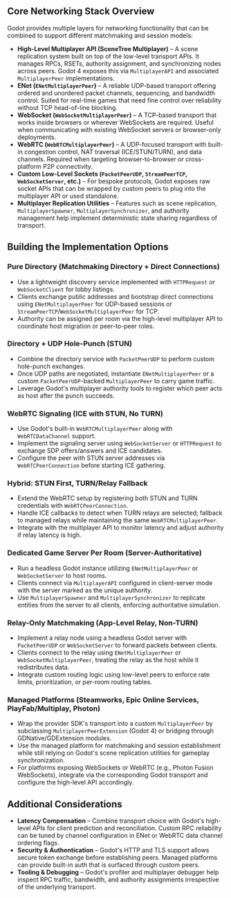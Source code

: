 ## Core Networking Stack Overview
Godot provides multiple layers for networking functionality that can be combined to support different matchmaking and session models:

- **High-Level Multiplayer API (SceneTree Multiplayer)** – A scene replication system built on top of the low-level transport APIs. It manages RPCs, RSETs, authority assignment, and synchronizing nodes across peers. Godot 4 exposes this via `MultiplayerAPI` and associated `MultiplayerPeer` implementations.
- **ENet (`ENetMultiplayerPeer`)** – A reliable UDP-based transport offering ordered and unordered packet channels, sequencing, and bandwidth control. Suited for real-time games that need fine control over reliability without TCP head-of-line blocking.
- **WebSocket (`WebSocketMultiplayerPeer`)** – A TCP-based transport that works inside browsers or wherever WebSockets are required. Useful when communicating with existing WebSocket servers or browser-only deployments.
- **WebRTC (`WebRTCMultiplayerPeer`)** – A UDP-focused transport with built-in congestion control, NAT traversal (ICE/STUN/TURN), and data channels. Required when targeting browser-to-browser or cross-platform P2P connectivity.
- **Custom Low-Level Sockets (`PacketPeerUDP`, `StreamPeerTCP`, `WebSocketServer`, etc.)** – For bespoke protocols, Godot exposes raw socket APIs that can be wrapped by custom peers to plug into the multiplayer API or used standalone.
- **Multiplayer Replication Utilities** – Features such as scene replication, `MultiplayerSpawner`, `MultiplayerSynchronizer`, and authority management help implement deterministic state sharing regardless of transport.

## Building the Implementation Options

### Pure Directory (Matchmaking Directory + Direct Connections)
- Use a lightweight discovery service implemented with `HTTPRequest` or `WebSocketClient` for lobby listings.
- Clients exchange public addresses and bootstrap direct connections using `ENetMultiplayerPeer` for UDP-based sessions or `StreamPeerTCP`/`WebSocketMultiplayerPeer` for TCP.
- Authority can be assigned per room via the high-level multiplayer API to coordinate host migration or peer-to-peer roles.

### Directory + UDP Hole-Punch (STUN)
- Combine the directory service with `PacketPeerUDP` to perform custom hole-punch exchanges.
- Once UDP paths are negotiated, instantiate `ENetMultiplayerPeer` or a custom `PacketPeerUDP`-backed `MultiplayerPeer` to carry game traffic.
- Leverage Godot's multiplayer authority tools to register which peer acts as host after the punch succeeds.

### WebRTC Signaling (ICE with STUN, No TURN)
- Use Godot's built-in `WebRTCMultiplayerPeer` along with `WebRTCDataChannel` support.
- Implement the signaling server using `WebSocketServer` or `HTTPRequest` to exchange SDP offers/answers and ICE candidates.
- Configure the peer with STUN server addresses via `WebRTCPeerConnection` before starting ICE gathering.

### Hybrid: STUN First, TURN/Relay Fallback
- Extend the WebRTC setup by registering both STUN and TURN credentials with `WebRTCPeerConnection`.
- Handle ICE callbacks to detect when TURN relays are selected; fallback to managed relays while maintaining the same `WebRTCMultiplayerPeer`.
- Integrate with the multiplayer API to monitor latency and adjust authority if relay latency is high.

### Dedicated Game Server Per Room (Server-Authoritative)
- Run a headless Godot instance utilizing `ENetMultiplayerPeer` or `WebSocketServer` to host rooms.
- Clients connect via `MultiplayerAPI` configured in client-server mode with the server marked as the unique authority.
- Use `MultiplayerSpawner` and `MultiplayerSynchronizer` to replicate entities from the server to all clients, enforcing authoritative simulation.

### Relay-Only Matchmaking (App-Level Relay, Non-TURN)
- Implement a relay node using a headless Godot server with `PacketPeerUDP` or `WebSocketServer` to forward packets between clients.
- Clients connect to the relay using `ENetMultiplayerPeer` or `WebSocketMultiplayerPeer`, treating the relay as the host while it redistributes data.
- Integrate custom routing logic using low-level peers to enforce rate limits, prioritization, or per-room routing tables.

### Managed Platforms (Steamworks, Epic Online Services, PlayFab/Multiplay, Photon)
- Wrap the provider SDK's transport into a custom `MultiplayerPeer` by subclassing `MultiplayerPeerExtension` (Godot 4) or bridging through GDNative/GDExtension modules.
- Use the managed platform for matchmaking and session establishment while still relying on Godot's scene replication utilities for gameplay synchronization.
- For platforms exposing WebSockets or WebRTC (e.g., Photon Fusion WebSockets), integrate via the corresponding Godot transport and configure the high-level API accordingly.

## Additional Considerations

- **Latency Compensation** – Combine transport choice with Godot's high-level APIs for client prediction and reconciliation. Custom RPC reliability can be tuned by channel configuration in ENet or WebRTC data channel ordering flags.
- **Security & Authentication** – Godot's HTTP and TLS support allows secure token exchange before establishing peers. Managed platforms can provide built-in auth that is surfaced through custom peers.
- **Tooling & Debugging** – Godot's profiler and multiplayer debugger help inspect RPC traffic, bandwidth, and authority assignments irrespective of the underlying transport.

